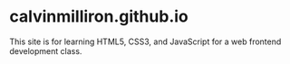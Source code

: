 # calvinmilliron.github.io
This site is for learning HTML5, CSS3, and JavaScript for a web frontend development class.
